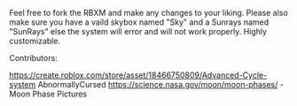 Feel free to fork the RBXM and make any changes to your liking.
Please also make sure you have a vaild skybox named "Sky" and a Sunrays named "SunRays" else the system will error and will not work properly.
Highly customizable.


Contributors:

https://create.roblox.com/store/asset/18466750809/Advanced-Cycle-system
AbnormallyCursed
https://science.nasa.gov/moon/moon-phases/  - Moon Phase Pictures
